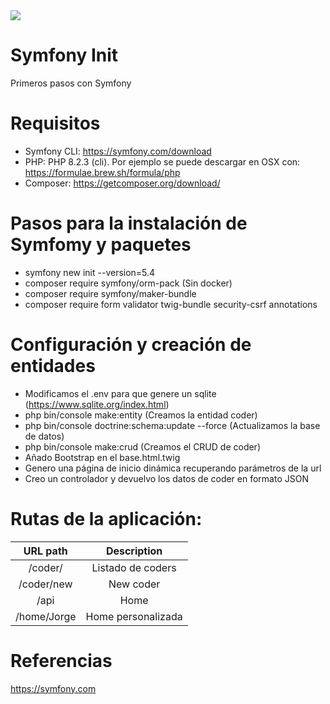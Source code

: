 <img src="https://jorgebenitezlopez.com/github/symfony.jpg">

# Symfony Init

Primeros pasos con Symfony

# Requisitos

- Symfony CLI: https://symfony.com/download
- PHP: PHP 8.2.3 (cli). Por ejemplo se puede descargar en OSX con: https://formulae.brew.sh/formula/php
- Composer: https://getcomposer.org/download/


# Pasos para la instalación de Symfomy y paquetes

- symfony new init --version=5.4
- composer require symfony/orm-pack (Sin docker)
- composer require symfony/maker-bundle
- composer require form validator twig-bundle security-csrf annotations


# Configuración y creación de entidades

- Modificamos el .env para que genere un sqlite (https://www.sqlite.org/index.html)
- php bin/console make:entity (Creamos la entidad coder)
- php bin/console doctrine:schema:update --force (Actualizamos la base de datos)
- php bin/console make:crud (Creamos el CRUD de coder)
- Añado Bootstrap en el base.html.twig
- Genero una página de inicio dinámica recuperando parámetros de la url
- Creo un controlador y devuelvo los datos de coder en formato JSON
 

# Rutas de la aplicación:

| URL path                    | Description           | 
| :--------------------------:|:---------------------:|
| /coder/                   |  Listado de coders| 
| /coder/new                     |  New coder               |
| /api                       |  Home                |
| /home/Jorge                        |  Home personalizada               |


# Referencias

https://symfony.com





